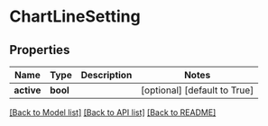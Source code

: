 # ChartLineSetting

## Properties
Name | Type | Description | Notes
------------ | ------------- | ------------- | -------------
**active** | **bool** |  | [optional] [default to True]

[[Back to Model list]](../README.md#documentation-for-models) [[Back to API list]](../README.md#documentation-for-api-endpoints) [[Back to README]](../README.md)


